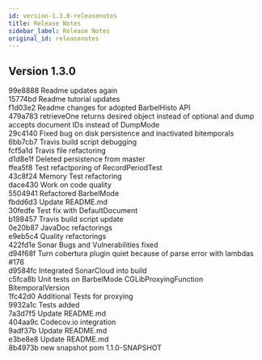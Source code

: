 ```yaml
---
id: version-1.3.0-releasenotes
title: Release Notes
sidebar_label: Release Notes
original_id: releasenotes
---
```


## Version 1.3.0
99e8888 Readme updates again</br>
15774bd Readme tutorial updates</br>
f1d03e2 Readme changes for adopted BarbelHisto API</br>
479a783 retrieveOne returns desired object instead of optional and dump accepts document IDs instead of DumpMode</br>
29c4140 Fixed bug on disk persistence and inactivated bitemporals</br>
6bb7cb7 Travis build script debugging</br>
fcf5a1d Travis file refactoring</br>
d1d8e1f Deleted persistence from master</br>
ffea5f8 Test refactporing of RecordPeriodTest</br>
43c8f24 Memory Test refactoring</br>
dace430 Work on code quality</br>
5504941 Refactored BarbelMode</br>
fbdd6d3 Update README.md</br>
30fedfe Test fix with DefaultDocument</br>
b198457 Travis build script update</br>
0e20b87 JavaDoc refactorings</br>
e9eb5c4 Quality refactorings</br>
422fd1e Sonar Bugs and Vulnerabilities fixed</br>
d94f68f Turn cobertura plugin quiet because of parse error with lambdas #176</br>
d9584fc Integrated SonarCloud into build</br>
c5fca8b Unit tests on BarbelMode CGLibProxyingFunction BitemporalVersion</br>
1fc42d0 Additional Tests for proxying</br>
9932a1c Tests added</br>
7a3d7f5 Update README.md</br>
404aa9c Codecov.io integration</br>
9adf37b Update README.md</br>
e3be8e8 Update README.md</br>
8b4973b new snapshot pom 1.1.0-SNAPSHOT</br>